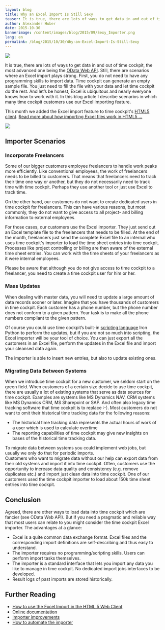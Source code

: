 ```yaml
---
layout: blog
title: Why an Excel Import Is Still Sexy
teaser: It is true, there are lots of ways to get data in and out of time cockpit, the most advanced one being the OData Web API. Still, there are scenarios where an Excel import plays strong. First, you do not need to have any programming skills to import data. Time cockpit can generate an empty sample file. You just need to fill the file with your data and let time cockpit do the rest. And let’s be honest, Excel is ubiquitous and nearly everyone knows how to work with it. In this blog article I describe scenarios in which many time cockpit customers use our Excel importing feature.
author: Alexander Huber
date: 2015-10-30
bannerimage: /content/images/blog/2015/09/Sexy_Importer.png
lang: en
permalink: /blog/2015/10/30/Why-an-Excel-Import-Is-Still-Sexy
---
```


<p>
  <img src="{{site.baseurl}}/content/images/blog/2015/10/dancers-309871_1280.png" />
</p><p>It is true, there are lots of ways to get data in and out of time cockpit, the most advanced one being the <a href="~/blog/2014/09/26/Accessing-Time-Cockpits-OData-Web-API-With-Visual-Studio" target="_blank">OData Web API</a>. Still, there are scenarios where an Excel import plays strong. First, you do not need to have any programming skills to import data. Time cockpit can generate an empty sample file. You just need to fill the file with your data and let time cockpit do the rest. And let’s be honest, Excel is ubiquitous and nearly everyone knows how to work with it. In this blog article I describe scenarios in which many time cockpit customers use our Excel importing feature.<br /></p><p class="showcase">This month we added the Excel import feature to time cockpit's <a href="https://web.timecockpit.com" target="_blank">HTML5 client</a>. <a href="http://www.timecockpit.com/blog/2015/10/30/How-to-Use-the-Excel-Import-in-the-HTML-5-Web-Client" target="_blank">Read more about how importing Excel files work in HTML5 ...</a><br /></p><p>
  <img src="{{site.baseurl}}/content/images/blog/2015/09/check-importer-results.png" />
</p><h2>Importer Scenarios</h2><h3>Incorporate Freelancers</h3><p>Some of our bigger customers employee freelancers to handle work peaks more efficiently. Like conventional employees, the work of freelancers needs to be billed to customers. That means that freelancers need to track their time one way or another, but they do not necessarily need to track time with time cockpit. Perhaps they use another tool or just use Excel to track time.</p><p>On the other hand, our customers do not want to create dedicated users in time cockpit for freelancers. This can have various reasons, but most commonly, they do not want to give access to all project- and billing information to external employees.</p><p>For those cases, our customers use the Excel importer. They just send out an Excel template file to the freelancers that needs to be filled. At the end of the month, freelancers just send the complete Excel file to an internal who uses time cockpit's importer to load the time sheet entries into time cockpit. Processes like project controlling or billing are then aware of the external time sheet entries. You can work with the time sheets of your freelancers as it were internal employees.</p><p class="showcase">Please be aware that although you do not give access to time cockpit to a freelancer, you need to create a time cockpit user for him or her.</p><h3>Mass Updates</h3><p>When dealing with master data, you will need to update a large amount of data records sooner or later. Imagine that you have thousands of customers in time cockpit. Each customer has a phone number, but the phone number does not conform to a given pattern. Your task is to make all the phone numbers compliant to the given pattern.</p><p>Of course you could use time cockpit’s built-in <a href="https://help.timecockpit.com/?topic=html/c20d94e9-97dc-48a8-9171-fd3bb70dad86.htm" target="_blank">scripting language</a> Iron Python to perform the updates, but if you are not so much into scripting, the Excel importer will be your tool of choice. You can just export all the customers in an Excel file, perform the updates in the Excel file and import your cleansed data again.</p><p class="showcase">The importer is able to insert new entries, but also to update existing ones.</p><h3>Migrating Data Between Systems</h3><p>When we introduce time cockpit for a new customer, we seldom start on the green field. When customers of a certain size decide to use time cockpit, there are usually a lot of existing systems that serve as data sources for time cockpit. Examples are systems like MS Dynamics NAV, CRM systems like MS Dynamics CRM, MS Sharepoint or SAP. And often also legacy time tracking software that time cockpit is to replace :-). Most customers do not want to omit their historical time tracking data for the following reasons:</p><ul>
  <li>The historical time tracking data represents the actual hours of work of a user which is used to calculate overtime</li>
  <li>The reporting capabilities of time cockpit may give new insights on bases of the historical time tracking data.</li>
</ul><p>To migrate data between systems you could implement web jobs, but usually we only do that for periodic imports.<br />Customers who want to migrate data without our help can export data from their old systems and import it into time cockpit. Often, customers use the opportunity to increase data quality and consistency (e.g. remove duplicates etc.) and import just clean data into time cockpit. One of our customers used the time cockpit importer to load about 150k time sheet entries into time cockpit.</p><h2>Conclusion</h2><p>Agreed, there are other ways to load data into time cockpit which are fancier (see OData Web API). But if you need a pragmatic and reliable way that most users can relate to you might consider the time cockpit Excel importer. The advantages at a glance:</p><ul>
  <li>Excel is a quite common data exchange format. Excel files and the corresponding import definitions are self-describing and thus easy to understand.</li>
  <li>The importer requires no programming/scripting skills. Users can perform import tasks themselves.</li>
  <li>The importer is a standard interface that lets you import any data you like to manage in time cockpit. No dedicated import jobs interfaces to be developed.</li>
  <li>Result logs of past imports are stored historically.</li>
</ul><h2>Further Reading</h2><ul>
  <li>
    <a href="~/blog/2015/10/30/How-to-Use-the-Excel-Import-in-the-HTML-5-Web-Client" target="_blank">How to use the Excel Import in the HTML 5 Web Client</a>
  </li>
  <li>
    <a href="https://help.timecockpit.com/html/ee560e49-e503-4d80-9167-2e6533f50dbe.htm" target="_blank">Online documentation</a>
  </li>
  <li>
    <a href="~/blog/2014/08/29/Compound-Keys-in-Excel-Import" target="_blank">Importer improvements</a>
  </li>
  <li>
    <a href="~/blog/2015/06/29/How-to-Automate-Time-Cockpit%E2%80%99s-Importer" target="_blank">How to automate the importer</a>
  </li>
</ul>